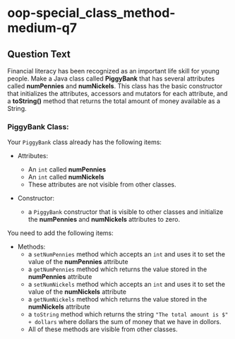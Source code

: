 # oop-special_class_method-medium-q7

## Question Text

Financial literacy has been recognized as an important life skill for young people. Make a Java class called 
**PiggyBank** that has several attributes called  **numPennies** and **numNickels**. This class has the basic 
constructor that initializes the attributes, accessors and mutators for each attribute, and a **toString()** method that 
returns the total amount of money available as a String.

### PiggyBank Class:

Your `PiggyBank` class already has the following items:

- Attributes:
    - An `int` called **numPennies**
    - An `int` called **numNickels**
    - These attributes are not visible from other classes.

- Constructor:
    - a `PiggyBank` constructor that is visible to other classes and initialize the
      **numPennies** and **numNickels** attributes to zero.

You need to add the following items:

- Methods:
    - a `setNumPennies` method which accepts an `int` and uses it to set the value of the **numPennies** attribute
    - a `getNumPennies` method which returns the value stored in the **numPennies** attribute
    - a `setNumNickels` method which accepts an `int` and uses it to set the value of the **numNickels** attribute
    - a `getNumNickels` method which returns the value stored in the **numNickels** attribute
    - a `toString` method which returns the string `"The total amount is $" + dollars` where dollars the sum of
  money that we have in dollors.
    - All of these methods are visible from other classes.
